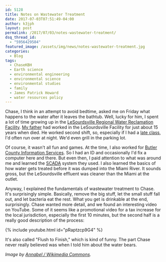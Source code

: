 ```yaml
---
id: 5128
title: Notes on Wastewater Treatment
date: 2017-07-03T07:51:49-04:00
author: k3jph
layout: post
permalink: /2017/07/03/notes-wastewater-treatment/
dsq_thread_id:
  - "5956429584"
featured_image: /assets/img/news/notes-wastewater-treatment.jpg
categories:
  - Blog
tags:
  - ChaseKBH
  - Earth science
  - environmental engineering
  - environmental science
  - environmental studies
  - family
  - James Patrick Howard
  - water resources policy
---
```

Chase, I think in an attempt to avoid bedtime, asked me on Friday
what happens to the water after it leaves the bathtub.  Well, lucky
for him, I spent a lot of time growing up in the [LeSourdsville
Regional Water Reclamation
Facility](http://des.butlercountyohio.org/html/wastewater/LeSourdsville.cfm).
[My father](2007/03/09/eulogy-for-james-patrick-howard) had worked
in the LeSourdsville Facility for just about 15 years when died.
He worked second shift, so, especially if I had a [late
class](2016/08/30/high-school-dropout-stopped-worrying-went-college), I'd
often run over at night.  We'd even grill in the parking lot.

Of course, it wasn't all fun and games.  At the time, I also worked
for [Butler County Information
Services](http://www.butlercountycommissioners.org/index.cfm?page=InfoServices).
So I had an ID and occasionally I'd fix a computer here and there.
But even then, I paid attention to what was around me and learned
the [SCADA](https://en.wikipedia.org/wiki/SCADA) system they used.
I also learned the basics of how water gets treated before it was
dumped into the Miami River.  It sounds gross, but the LeSourdsville
effluent was cleaner than the Miami at the outlet.

Anyway, I explained the fundamentals of wastewater treatment to
Chase.  It's surprisingly simple.  Basically, remove the big stuff,
let the small stuff fall out, and let bacteria eat the rest.  What
you get is drinkable at the end, surprisingly.  Chase wanted more
detail, and we found an interesting video on YouTube.  Some of it
seems like a promotional video for a tax increase for the local
jurisdiction, especially the first 10 minutes, but the second half
is a really good description of the process:

{% include youtube.html id="pRaptzcp9G4" %}

It's also called "Flush to Finish," which is kind of funny.  The
part Chase never really believed was when I told him about the water
bears.

_Image by [Annabel / Wikimedia
Commons](https://commons.wikimedia.org/wiki/File:WWTP_Antwerpen-Zuid.jpg)._
